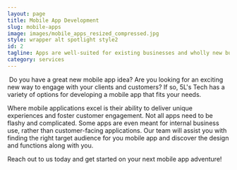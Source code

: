 ```yaml
---
layout: page
title: Mobile App Development
slug: mobile-apps
image: images/mobile_apps_resized_compressed.jpg
style: wrapper alt spotlight style2
id: 2
tagline: Apps are well-suited for existing businesses and wholly new business ideas. Any idea can become the next Flappy Bird!
category: services
---
```


<p><span class="image right"><img src="../../images/success-excited-276.jpeg" alt="" /></span> Do you have a great new mobile app idea? Are you looking for an exciting new way to engage with your clients and customers? If so, 5L's Tech has a variety of options for developing a mobile app that fits your needs. </p><p> Where mobile applications excel is their ability to deliver unique experiences and foster customer engagement. Not all apps need to be flashy and complicated. Some apps are even meant for internal business use, rather than customer-facing applications. Our team will assist you with finding the right target audience for you mobile app and discover the design and functions along with you. </p>

<p> Reach out to us today and get started on your next mobile app adventure!</p>
